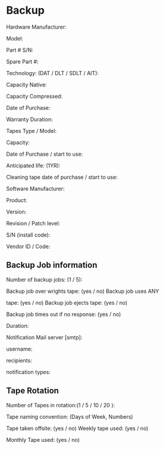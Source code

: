 # Backup

Hardware Manufacturer:

Model:

Part # S/N:

Spare Part #:

Technology: (DAT / DLT / SDLT / AIT):

Capacity Native:

Capacity Compressed:

Date of Purchase:

Warranty Duration:

Tapes Type / Model:

Capacity:

Date of Purchase / start to use:

Anticipated life: (1YR):

Cleaning tape date of purchase / start to use:

Software Manufacturer:

Product:

Version:

Revision / Patch level:

S/N (install code):

Vendor ID / Code:

## Backup Job information

Number of backup jobs: (1 / 5):

Backup job over wrights tape: (yes / no) Backup job uses ANY

tape: (yes / no) Backup job ejects tape: (yes / no)

Backup job times out if no response: (yes / no)

Duration:

Notification Mail server [smtp]:

username:

recipients:

notification types:

## Tape Rotation

Number of Tapes in rotation:(1 / 5 / 10 / 20 ):

Tape naming convention: (Days of Week, Numbers)

Tape taken offsite: (yes / no) Weekly tape used: (yes / no)

Monthly Tape used: (yes / no)

